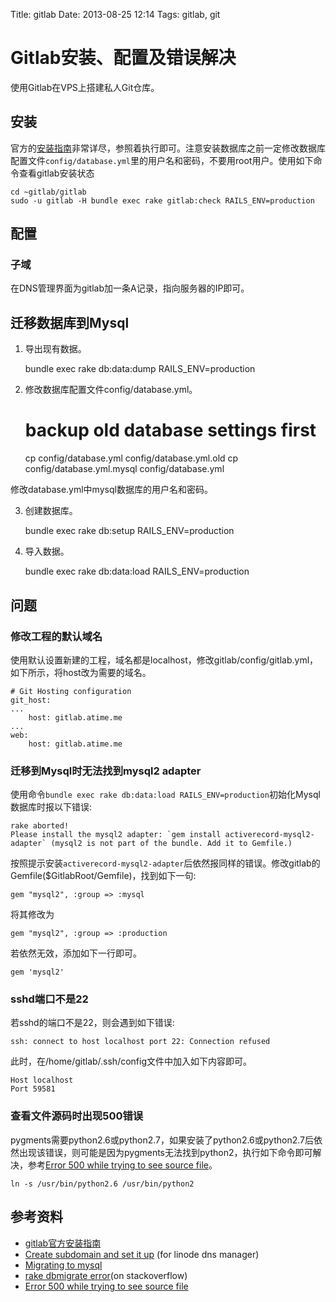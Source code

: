 Title: gitlab
Date: 2013-08-25 12:14
Tags: gitlab, git

# Gitlab安装、配置及错误解决

使用Gitlab在VPS上搭建私人Git仓库。
## 安装

官方的[安装指南](https///github.com/gitlabhq/gitlabhq/blob/stable/doc/installation.md)非常详尽，参照着执行即可。注意安装数据库之前一定修改数据库配置文件`config/database.yml`里的用户名和密码，不要用root用户。使用如下命令查看gitlab安装状态

    cd ~gitlab/gitlab
    sudo -u gitlab -H bundle exec rake gitlab:check RAILS_ENV=production

## 配置

### 子域

在DNS管理界面为gitlab加一条A记录，指向服务器的IP即可。
## 迁移数据库到Mysql

1. 导出现有数据。

	bundle exec rake db:data:dump RAILS_ENV=production

2. 修改数据库配置文件config/database.yml。

	# backup old database settings first
	cp config/database.yml config/database.yml.old
	cp config/database.yml.mysql config/database.yml

修改database.yml中mysql数据库的用户名和密码。

3. 创建数据库。

	bundle exec rake db:setup RAILS_ENV=production

4. 导入数据。

	bundle exec rake db:data:load RAILS_ENV=production

## 问题

### 修改工程的默认域名
使用默认设置新建的工程，域名都是localhost，修改gitlab/config/gitlab.yml，如下所示，将host改为需要的域名。

	# Git Hosting configuration
	git_host:
	...
	    host: gitlab.atime.me
	...
	web:
	    host: gitlab.atime.me

### 迁移到Mysql时无法找到mysql2 adapter

使用命令`bundle exec rake db:data:load RAILS_ENV=production`初始化Mysql数据库时报以下错误:

	rake aborted!
	Please install the mysql2 adapter: `gem install activerecord-mysql2-adapter` (mysql2 is not part of the bundle. Add it to Gemfile.)

按照提示安装`activerecord-mysql2-adapter`后依然报同样的错误。修改gitlab的Gemfile($GitlabRoot/Gemfile)，找到如下一句:

	gem "mysql2", :group => :mysql

将其修改为
	
	gem "mysql2", :group => :production

若依然无效，添加如下一行即可。
	
	gem 'mysql2'

### sshd端口不是22

若sshd的端口不是22，则会遇到如下错误:

    ssh: connect to host localhost port 22: Connection refused

此时，在/home/gitlab/.ssh/config文件中加入如下内容即可。

    Host localhost
    Port 59581

### 查看文件源码时出现500错误

pygments需要python2.6或python2.7，如果安装了python2.6或python2.7后依然出现该错误，则可能是因为pygments无法找到python2，执行如下命令即可解决，参考[Error 500 while trying to see source file](https///github.com/gitlabhq/gitlabhq/issues/1774)。

    ln -s /usr/bin/python2.6 /usr/bin/python2

## 参考资料

*  [gitlab官方安装指南](https///github.com/gitlabhq/gitlabhq/blob/stable/doc/installation.md)
*  [Create subdomain and set it up](http://forum.linode.com/viewtopic.php?t=8004%3E) (for linode dns manager)
*  [Migrating to mysql](http://blog.gitlabhq.com/migrating-to-mysql/)  
*  [rake dbmigrate error](http://stackoverflow.com/questions/8408936/rake-dbmigrate-error)(on stackoverflow)
*  [Error 500 while trying to see source file](https///github.com/gitlabhq/gitlabhq/issues/1774)

